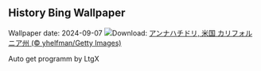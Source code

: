 ## History Bing Wallpaper
Wallpaper date: 2024-09-07
![](https://www.bing.com/th?id=OHR.SantaCruzHummer_JA-JP9857439185_UHD.jpg&w=1000)Download: [アンナハチドリ, 米国 カリフォルニア州 (© yhelfman/Getty Images)](https://www.bing.com/th?id=OHR.SantaCruzHummer_JA-JP9857439185_UHD.jpg)

Auto get programm by LtgX
